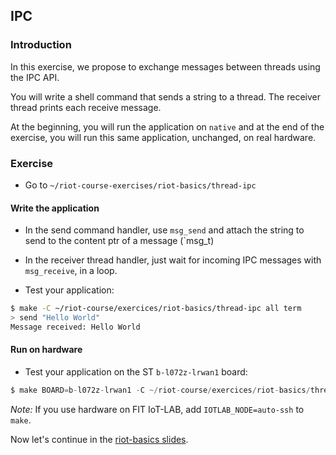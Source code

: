## IPC

### Introduction

In this exercise, we propose to exchange messages between threads using the IPC
API.

You will write a shell command that sends a string to a thread. The receiver
thread prints each receive message.

At the beginning, you will run the application on `native` and at the end of
the exercise, you will run this same application, unchanged, on real hardware.

### Exercise

- Go to `~/riot-course-exercises/riot-basics/thread-ipc`

#### Write the application

- In the send command handler, use `msg_send` and attach the string to send
  to the content ptr of a message (`msg_t)

- In the receiver thread handler, just wait for incoming IPC messages with
  `msg_receive`, in a loop.

- Test your application:
```sh
$ make -C ~/riot-course/exercices/riot-basics/thread-ipc all term
> send "Hello World"
Message received: Hello World
```

#### Run on hardware

- Test your application on the ST `b-l072z-lrwan1` board:
```c
$ make BOARD=b-l072z-lrwan1 -C ~/riot-course/exercices/riot-basics/thread-ipc flash term
```

_Note:_ If you use hardware on FIT IoT-LAB, add `IOTLAB_NODE=auto-ssh` to `make`.

Now let's continue in the
[riot-basics slides](https://aabadie.github.io/riot-course/slides/03-riot-basics/#18).
